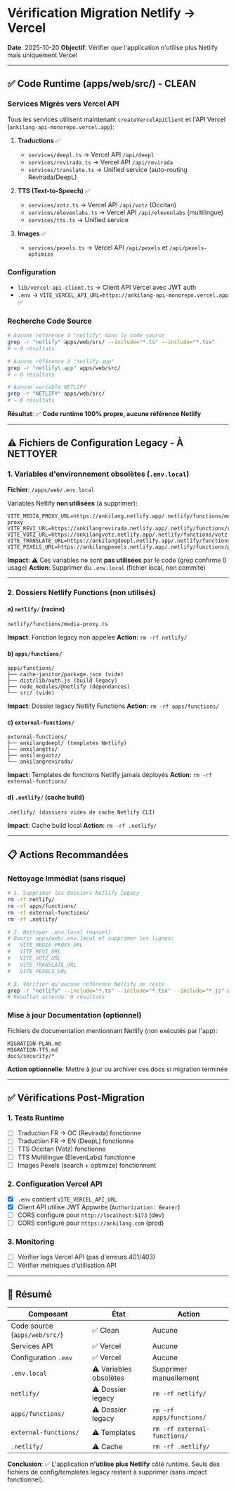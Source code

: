 # Vérification Migration Netlify → Vercel

**Date**: 2025-10-20
**Objectif**: Vérifier que l'application n'utilise plus Netlify mais uniquement Vercel

---

## ✅ Code Runtime (apps/web/src/) - CLEAN

### Services Migrés vers Vercel API

Tous les services utilisent maintenant `createVercelApiClient` et l'API Vercel (`ankilang-api-monorepo.vercel.app`):

1. **Traductions** ✅
   - `services/deepl.ts` → Vercel API `/api/deepl`
   - `services/revirada.ts` → Vercel API `/api/revirada`
   - `services/translate.ts` → Unified service (auto-routing Revirada/DeepL)

2. **TTS (Text-to-Speech)** ✅
   - `services/votz.ts` → Vercel API `/api/votz` (Occitan)
   - `services/elevenlabs.ts` → Vercel API `/api/elevenlabs` (multilingue)
   - `services/tts.ts` → Unified service

3. **Images** ✅
   - `services/pexels.ts` → Vercel API `/api/pexels` et `/api/pexels-optimize`

### Configuration
- `lib/vercel-api-client.ts` → Client API Vercel avec JWT auth
- `.env` → `VITE_VERCEL_API_URL=https://ankilang-api-monorepo.vercel.app` ✅

### Recherche Code Source
```bash
# Aucune référence à "netlify" dans le code source
grep -r "netlify" apps/web/src/ --include="*.ts" --include="*.tsx"
# → 0 résultats

# Aucune référence à "netlify.app"
grep -r "netlify\.app" apps/web/src/
# → 0 résultats

# Aucune variable NETLIFY
grep -r "NETLIFY" apps/web/src/
# → 0 résultats
```

**Résultat**: ✅ **Code runtime 100% propre, aucune référence Netlify**

---

## ⚠️ Fichiers de Configuration Legacy - À NETTOYER

### 1. Variables d'environnement obsolètes (`.env.local`)

**Fichier**: `/apps/web/.env.local`

Variables Netlify **non utilisées** (à supprimer):
```env
VITE_MEDIA_PROXY_URL=https://ankilang.netlify.app/.netlify/functions/media-proxy
VITE_REVI_URL=https://ankilangrevirada.netlify.app/.netlify/functions/revirada
VITE_VOTZ_URL=https://ankilangvotz.netlify.app/.netlify/functions/votz
VITE_TRANSLATE_URL=https://ankilangdeepl.netlify.app/.netlify/functions/translate
VITE_PEXELS_URL=https://ankilangpexels.netlify.app/.netlify/functions/pexels
```

**Impact**: ⚠️ Ces variables ne sont **pas utilisées** par le code (grep confirme 0 usage)
**Action**: Supprimer du `.env.local` (fichier local, non commité)

---

### 2. Dossiers Netlify Functions (non utilisés)

#### a) `netlify/` (racine)
```
netlify/functions/media-proxy.ts
```
**Impact**: Fonction legacy non appelée
**Action**: `rm -rf netlify/`

#### b) `apps/functions/`
```
apps/functions/
├── cache-janitor/package.json (vide)
├── dist/lib/auth.js (build legacy)
├── node_modules/@netlify (dépendances)
└── src/ (vide)
```
**Impact**: Dossier legacy Netlify Functions
**Action**: `rm -rf apps/functions/`

#### c) `external-functions/`
```
external-functions/
├── ankilangdeepl/ (templates Netlify)
├── ankilangtts/
├── ankilangvotz/
└── ankilangrevirada/
```
**Impact**: Templates de fonctions Netlify jamais déployés
**Action**: `rm -rf external-functions/`

#### d) `.netlify/` (cache build)
```
.netlify/ (dossiers vides de cache Netlify CLI)
```
**Impact**: Cache build local
**Action**: `rm -rf .netlify/`

---

## 📋 Actions Recommandées

### Nettoyage Immédiat (sans risque)

```bash
# 1. Supprimer les dossiers Netlify legacy
rm -rf netlify/
rm -rf apps/functions/
rm -rf external-functions/
rm -rf .netlify/

# 2. Nettoyer .env.local (manuel)
# Ouvrir apps/web/.env.local et supprimer les lignes:
#   VITE_MEDIA_PROXY_URL
#   VITE_REVI_URL
#   VITE_VOTZ_URL
#   VITE_TRANSLATE_URL
#   VITE_PEXELS_URL

# 3. Vérifier qu'aucune référence Netlify ne reste
grep -r "netlify" --include="*.ts" --include="*.tsx" --include="*.js" apps/web/src/
# Résultat attendu: 0 résultats
```

### Mise à jour Documentation (optionnel)

Fichiers de documentation mentionnant Netlify (non exécutés par l'app):
```
MIGRATION-PLAN.md
MIGRATION-TTS.md
docs/security/*
```

**Action optionnelle**: Mettre à jour ou archiver ces docs si migration terminée

---

## ✅ Vérifications Post-Migration

### 1. Tests Runtime
- [ ] Traduction FR → OC (Revirada) fonctionne
- [ ] Traduction FR → EN (DeepL) fonctionne
- [ ] TTS Occitan (Votz) fonctionne
- [ ] TTS Multilingue (ElevenLabs) fonctionne
- [ ] Images Pexels (search + optimize) fonctionnent

### 2. Configuration Vercel API
- [x] `.env` contient `VITE_VERCEL_API_URL`
- [x] Client API utilise JWT Appwrite (`Authorization: Bearer`)
- [ ] CORS configuré pour `http://localhost:5173` (dev)
- [ ] CORS configuré pour `https://ankilang.com` (prod)

### 3. Monitoring
- [ ] Vérifier logs Vercel API (pas d'erreurs 401/403)
- [ ] Vérifier métriques d'utilisation API

---

## 🎯 Résumé

| Composant | État | Action |
|-----------|------|--------|
| Code source (`apps/web/src/`) | ✅ Clean | Aucune |
| Services API | ✅ Vercel | Aucune |
| Configuration `.env` | ✅ Vercel | Aucune |
| `.env.local` | ⚠️ Variables obsolètes | Supprimer manuellement |
| `netlify/` | ⚠️ Dossier legacy | `rm -rf netlify/` |
| `apps/functions/` | ⚠️ Dossier legacy | `rm -rf apps/functions/` |
| `external-functions/` | ⚠️ Templates | `rm -rf external-functions/` |
| `.netlify/` | ⚠️ Cache | `rm -rf .netlify/` |

**Conclusion**: ✅ L'application **n'utilise plus Netlify** côté runtime.
Seuls des fichiers de config/templates legacy restent à supprimer (sans impact fonctionnel).
